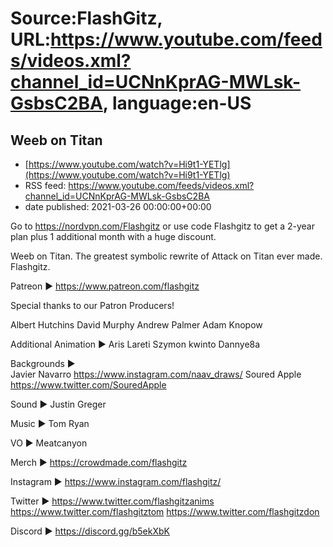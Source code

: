 # Source:FlashGitz, URL:https://www.youtube.com/feeds/videos.xml?channel_id=UCNnKprAG-MWLsk-GsbsC2BA, language:en-US

## Weeb on Titan
 - [https://www.youtube.com/watch?v=Hi9t1-YETlg](https://www.youtube.com/watch?v=Hi9t1-YETlg)
 - RSS feed: https://www.youtube.com/feeds/videos.xml?channel_id=UCNnKprAG-MWLsk-GsbsC2BA
 - date published: 2021-03-26 00:00:00+00:00

Go to https://nordvpn.com/Flashgitz or use code Flashgitz to get a 2-year plan plus 1 additional month with a huge discount.

Weeb on Titan. The greatest symbolic rewrite of Attack on Titan ever made. Flashgitz.

Patreon ►
https://www.patreon.com/flashgitz

Special thanks to our Patron Producers!

Albert Hutchins
David Murphy
Andrew Palmer
Adam Knopow

Additional Animation ► 
Aris Lareti
Szymon kwinto 
Dannye8a


Backgrounds ►  
Javier Navarro https://www.instagram.com/naav_draws/
Soured Apple https://www.twitter.com/SouredApple

Sound ► 
Justin Greger

Music ► 
Tom Ryan

VO ► 
Meatcanyon

Merch ►
https://crowdmade.com/flashgitz

Instagram ►
https://www.instagram.com/flashgitz/

Twitter ►
https://www.twitter.com/flashgitzanims
https://www.twitter.com/flashgitztom
https://www.twitter.com/flashgitzdon

Discord ►
https://discord.gg/b5ekXbK


